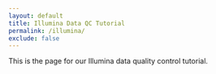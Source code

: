 ```yaml
---
layout: default
title: Illumina Data QC Tutorial
permalink: /illumina/
exclude: false
---
```


<p>This is the page for our Illumina data quality control tutorial.</p>
